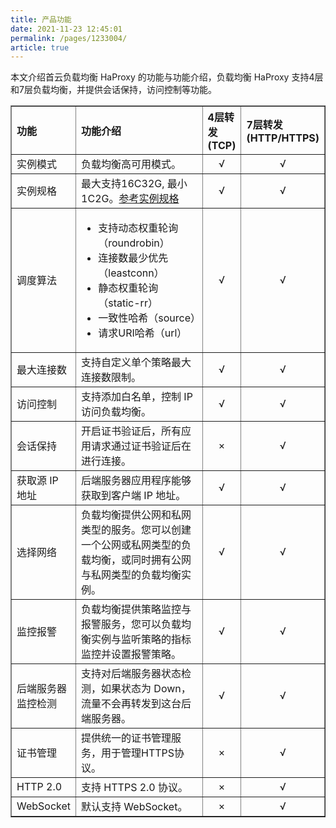 ```yaml
---
title: 产品功能
date: 2021-11-23 12:45:01
permalink: /pages/1233004/
article: true
---
```


本文介绍首云负载均衡 HaProxy 的功能与功能介绍，负载均衡 HaProxy 支持4层和7层负载均衡，并提供会话保持，访问控制等功能。

<table width="95%" border="1" cellpadding="2" cellspacing="1">
	<thead>
        <tr>
            <th align="left" width="20%">功能</th><th align="left" width="70%">功能介绍</th><th align="left" width="15%">4层转发(TCP)</th><th align="left" width="15%">7层转发(HTTP/HTTPS)</th>
        </tr>
	</thead>
    <tbody>
        <tr>
            <td >实例模式</td><td>负载均衡高可用模式。</td><td  align="center">√</td><td align="center">√</td>
        </tr>
        <tr>
            <td >实例规格</td><td>最大支持16C32G, 最小1C2G。<a href="../02.购买指南/00.计费概述.md#实例规格费用" class>参考实例规格</a></td>
            <td  align="center">√</td><td align="center">√</td>
        </tr>
        <tr>
            <td >调度算法</td>
            <td>
                <ul>
                    <li>支持动态权重轮询（roundrobin）</li>
                    <li>连接数最少优先（leastconn）</li>
                    <li>静态权重轮询（static-rr）</li>
                    <li>一致性哈希（source）</li>
                    <li>请求URI哈希（url）</li>
                </ul>
            </td>
            <td  align="center">√</td><td align="center">√</td>
        </tr>
        <tr>
            <td >最大连接数</td><td>支持自定义单个策略最大连接数限制。</td><td align="center">√</td><td align="center">√</td>
        </tr>
        <tr>
            <td >访问控制</td><td>支持添加白名单，控制 IP 访问负载均衡。</td><td align="center">√</td><td align="center">√</td>
        </tr>
        <tr>
            <td >会话保持</td><td>开启证书验证后，所有应用请求通过证书验证后在进行连接。</td><td align="center">×</td><td align="center">√</td>
        </tr>
        <tr>
            <td >获取源 IP 地址</td><td>后端服务器应用程序能够获取到客户端 IP 地址。</td><td align="center">√</td><td align="center">√</td>
        </tr>
        <tr>
            <td >选择网络</td><td>负载均衡提供公网和私网类型的服务。您可以创建一个公网或私网类型的负载均衡，或同时拥有公网与私网类型的负载均衡实例。</td><td align="center">√</td><td align="center">√</td>
        </tr>
        <tr>
            <td >监控报警</td><td>负载均衡提供策略监控与报警服务，您可以负载均衡实例与监听策略的指标监控并设置报警策略。</td><td align="center">√</td><td align="center">√</td>
        </tr>
        <tr>
            <td >后端服务器监控检测</td><td>支持对后端服务器状态检测，如果状态为 Down，流量不会再转发到这台后端服务器。</td><td align="center">√</td><td align="center">√</td>
        </tr>
        <tr>
            <td >证书管理</td><td>提供统一的证书管理服务，用于管理HTTPS协议。</td><td align="center">×</td><td align="center">√</td>
        </tr>
        <tr>
            <td >HTTP 2.0</td><td>支持 HTTPS 2.0 协议。</td><td align="center">×</td><td align="center">√</td>
        </tr>
        <tr>
            <td >WebSocket</td><td>默认支持 WebSocket。</td><td align="center">×</td><td align="center">√</td>
        </tr>
	</tbody>
</table>
